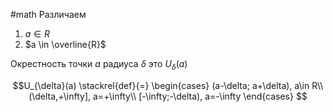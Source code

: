 #math 
Различаем	
1. $a \in R$
2. $a \in \overline{R}$

Окрестность точки $a$ радиуса $\delta$ это $U_{\delta}(a)$

$$U_{\delta}(a) \stackrel{def}{=}
\begin{cases}
(a-\delta; a+\delta), a\in R\\
(\delta,+\infty], a=+\infty\\
[-\infty;-\delta), a=-\infty
\end{cases}
$$